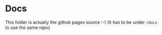 # Docs

This folder is actually the github pages source :-) (It has to be under `/docs` to use the same repo)